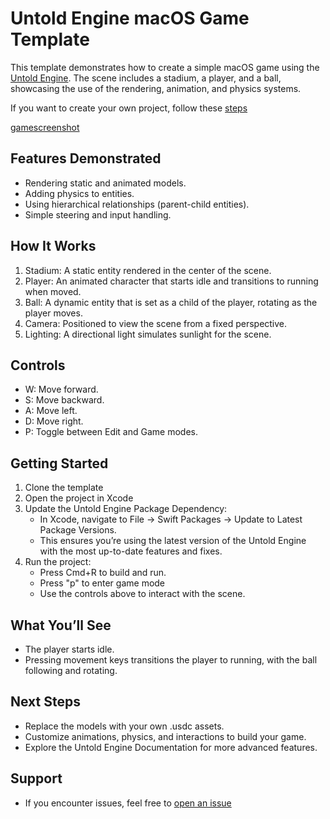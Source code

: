 # Untold Engine macOS Game Template

This template demonstrates how to create a simple macOS game using the [Untold Engine](https://github.com/untoldengine/UntoldEngine). The scene includes a stadium, a player, and a ball, showcasing the use of the rendering, animation, and physics systems.

If you want to create your own project, follow these [steps](https://github.com/untoldengine/UntoldEngine/blob/master/docs/CreateMacOSGame.md)

[gamescreenshot](images/gamescreenshot.png)

## Features Demonstrated

- Rendering static and animated models.
- Adding physics to entities.
- Using hierarchical relationships (parent-child entities).
- Simple steering and input handling.

## How It Works

1. Stadium: A static entity rendered in the center of the scene.
2. Player: An animated character that starts idle and transitions to running when moved.
3. Ball: A dynamic entity that is set as a child of the player, rotating as the player moves.
4. Camera: Positioned to view the scene from a fixed perspective.
5. Lighting: A directional light simulates sunlight for the scene.

## Controls

- W: Move forward.
- S: Move backward.
- A: Move left.
- D: Move right.
- P: Toggle between Edit and Game modes.

## Getting Started

1. Clone the template
2. Open the project in Xcode
3. Update the Untold Engine Package Dependency:
	- In Xcode, navigate to File → Swift Packages → Update to Latest Package Versions.
	- This ensures you’re using the latest version of the Untold Engine with the most up-to-date features and fixes.
4. Run the project:
	- Press Cmd+R to build and run.
	- Press "p" to enter game mode
	- Use the controls above to interact with the scene.

## What You’ll See

- The player starts idle.
- Pressing movement keys transitions the player to running, with the ball following and rotating.

## Next Steps

- Replace the models with your own .usdc assets.
- Customize animations, physics, and interactions to build your game.
- Explore the Untold Engine Documentation for more advanced features.

## Support

- If you encounter issues, feel free to [open an issue](https://github.com/untoldengine/UntoldEngine/issues)